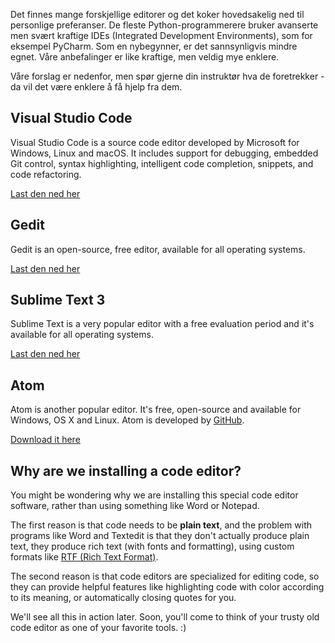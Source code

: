 Det finnes mange forskjellige editorer og det koker hovedsakelig ned til personlige preferanser. De fleste Python-programmerere bruker avanserte men svært kraftige IDEs (Integrated Development Environments), som for eksempel PyCharm. Som en nybegynner, er det sannsynligvis mindre egnet. Våre anbefalinger er like kraftige, men veldig mye enklere.

Våre forslag er nedenfor, men spør gjerne din instruktør hva de foretrekker - da vil det være enklere å få hjelp fra dem.

## Visual Studio Code

Visual Studio Code is a source code editor developed by Microsoft for Windows, Linux and macOS. It includes support for debugging, embedded Git control, syntax highlighting, intelligent code completion, snippets, and code refactoring.

[Last den ned her](https://code.visualstudio.com/)

## Gedit

Gedit is an open-source, free editor, available for all operating systems.

[Last den ned her](https://wiki.gnome.org/Apps/Gedit#Download)

## Sublime Text 3

Sublime Text is a very popular editor with a free evaluation period and it's available for all operating systems.

[Last den ned her](https://www.sublimetext.com/3)

## Atom

Atom is another popular editor. It's free, open-source and available for Windows, OS X and Linux. Atom is developed by [GitHub](https://github.com/).

[Download it here](https://atom.io/)

## Why are we installing a code editor?

You might be wondering why we are installing this special code editor software, rather than using something like Word or Notepad.

The first reason is that code needs to be **plain text**, and the problem with programs like Word and Textedit is that they don't actually produce plain text, they produce rich text (with fonts and formatting), using custom formats like [RTF (Rich Text Format)](https://en.wikipedia.org/wiki/Rich_Text_Format).

The second reason is that code editors are specialized for editing code, so they can provide helpful features like highlighting code with color according to its meaning, or automatically closing quotes for you.

We'll see all this in action later. Soon, you'll come to think of your trusty old code editor as one of your favorite tools. :)